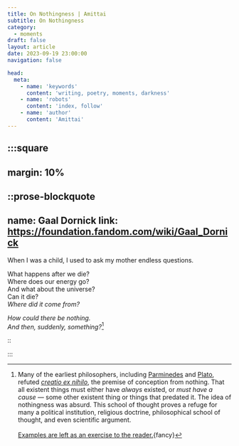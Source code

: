 ```yaml
---
title: On Nothingness | Amittai
subtitle: On Nothingness
category:
  - moments
draft: false
layout: article
date: 2023-09-19 23:00:00
navigation: false

head:
  meta:
    - name: 'keywords'
      content: 'writing, poetry, moments, darkness'
    - name: 'robots'
      content: 'index, follow'
    - name: 'author'
      content: 'Amittai'
---
```


:::square
---
margin: 10%
---

::prose-blockquote
---
name: Gaal Dornick
link: https://foundation.fandom.com/wiki/Gaal_Dornick
---

When I was a child, I used to ask my mother endless questions.

What happens after we die?  
Where does our energy go?  
And what about the universe?  
Can it die?  
_Where did it come from?_

_How could there be nothing.  
And then, suddenly, something?_[^nothingness]

::

:::

[^nothingness]: Many of the earliest philosophers, including [Parminedes][parminedes] and [Plato][plato],
  refuted [_creatio ex nihilo_][ex-nihilo], the premise of conception from nothing.
  That all existent things must either have _always_ existed,
  or _must have a cause_ &mdash; some other existent thing or things that predated it.
  The idea of nothingness was absurd.
  This school of thought proves a refuge for many a political institution, religious doctrine,
  philosophical school of thought, and even scientific argument. <br/> <br/>
  [Examples are left as an exercise to the reader.](https://qr.ae/pKXU3D){fancy}

[parminedes]: https://en.wikipedia.org/wiki/Parmenides
[ex-nihilo]: https://en.wikipedia.org/wiki/Ex_nihilo
[plato]: https://en.wikipedia.org/wiki/plato
<!-- [proof-to-reader]: https://qr.ae/pKXU3D -->
